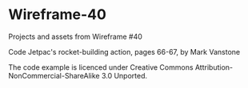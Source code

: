 # Wireframe-40

Projects and assets from Wireframe #40

Code Jetpac's rocket-building action, pages 66-67, by Mark Vanstone

The code example is licenced under Creative Commons Attribution-NonCommercial-ShareAlike 3.0 Unported.

